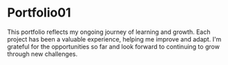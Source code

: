 # Portfolio01
This portfolio reflects my ongoing journey of learning and growth. Each project has been a valuable experience, helping me improve and adapt. I'm grateful for the opportunities so far and look forward to continuing to grow through new challenges.
